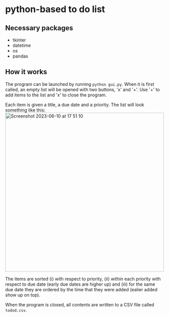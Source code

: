 # python-based to do list

## Necessary packages
- tkinter
- datetime
- os
- pandas

## How it works

The program can be launched by running `python gui.py`. When it is first called, an empty list will be opened with two buttons, 'x' and '+'.
Use '+' to add items to the list and 'x' to close the program.

Each item is given a title, a due date and a priority. The list will look something like this:
<img width="504" alt="Screenshot 2023-06-10 at 17 51 10" src="https://github.com/alieberherr/todolist/assets/91953198/2a02a777-5cf7-4c92-bd42-6904b5dd8657">

The items are sorted
(i) with respect to priority,
(ii) within each priority with respect to due date (early due dates are higher up) and
(iii) for the same due date they are ordered by the time that they were added (ealier added show up on top).

When the program is closed, all contents are written to a CSV file called `todod.csv`.
